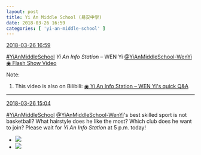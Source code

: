 ```yaml
---
layout: post
title: Yi An Middle School (易安中学)
date: 2018-03-26 16:59
categories: [ 'yi-an-middle-school' ]
---
```


<div class="weibo-info">
  <a href="https://weibo.com/6074218720/G9aPTjbAC">2018-03-26 16:59</a>
</div>

[#YiAnMiddleSchool](https://weibo.com/p/100808e5c67e0668537d4caddefd946dcff208/super_index) *Yi An Info Station* – WEN Yi [@YiAnMiddleSchool-WenYi](https://weibo.com/u/6507106244)  
[◉ Flash Show Video](https://www.miaopai.com/show/Eum2ThhKtE2xHKb3UPUjDUmOC~S1oTHankmcPw__.htm)

<!-- more -->

Note:
1. This video is also on Bilibili: [◉ Yi An Info Station – WEN Yi's quick Q&A](https://www.bilibili.com/video/av21253188)

---

<div class="weibo-info">
  <a href="https://weibo.com/6074218720/G9a55yDrM">2018-03-26 15:04</a>
</div>

[#YiAnMiddleSchool](https://weibo.com/p/100808e5c67e0668537d4caddefd946dcff208/super_index) [@YiAnMiddleSchool-WenYi](https://weibo.com/u/6507106244)'s best skilled sport is not basketball? What hairstyle does he like the most? Which club does he want to join? Please wait for *Yi An Info Station* at 5 p.m. today!

<ul class="weibo-pic-list-1">
  <li class="weibo-pic">
    <a href="https://wx4.sinaimg.cn/mw690/006D4NLGly1fpq8do9fksj31720sqwzi.jpg"><img src="https://wx4.sinaimg.cn/thumb150/006D4NLGly1fpq8do9fksj31720sqwzi.jpg"/></a>
  </li>
  <li class="weibo-pic">
    <a href="https://wx3.sinaimg.cn/mw690/006D4NLGly1fpq8dnjdcmj316n0sfnj9.jpg"><img src="https://wx3.sinaimg.cn/thumb150/006D4NLGly1fpq8dnjdcmj316n0sfnj9.jpg"/></a>
  </li>
</ul>
